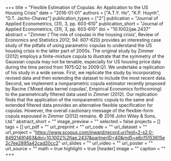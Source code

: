 +++
title = "Flexible Estimation of Copulas: An Application to the US Housing Crisis"
date = "2016-01-01"
authors = ["A.T.Y. Ho", "K.P. Huynh", "D.T. Jacho-Chavez"]
publication_types = ["2"]
publication = "Journal of Applied Econometrics, (31), 3, pp. 603-610"
publication_short = "Journal of Applied Econometrics, (31), 3, pp. 603-610"
doi = "10.1002/jae.2437"
abstract = "Zimmer ('The role of copulas in the housing crisis', Review of Economics and Statistics 2012; 94: 607-620) provides an interesting case study of the pitfalls of using parametric copulas to understand the US housing crisis in the latter part of 2000s. The original study by Zimmer (2012) employs a finite-mixture copula to illustrate that the symmetry of the Gaussian copula may not be tenable, especially for US housing price data during the time period from 1975:Q2 to 2009:Q1. We undertake a replication of his study in a wide sense. First, we replicate the study by incorporating revised data and then extending the dataset to include the most recent data. Second, we implement a nonparametric copula estimator recently proposed by Racine ('Mixed data kernel copulas', Empirical Economics forthcoming) to the parametrically filtered data used in Zimmer (2012). Our replication finds that the application of the nonparametric copula to the same and extended filtered data provides an alternative flexible specification for copulas. However, the overall cautionary message of the flexible-form copula espoused in Zimmer (2012) remains. © 2016 John Wiley & Sons, Ltd."
abstract_short = ""
image_preview = ""
selected = false
projects = []
tags = []
url_pdf = ""
url_preprint = ""
url_code = ""
url_dataset = ""
url_project = "https://www.scopus.com/inward/record.uri?eid=2-s2.0-84921491463&doi=10.1002%2fjae.2437&partnerID=40&md5=e6cf5153615e2c7ee2895a42cad20cc2"
url_slides = ""
url_video = ""
url_poster = ""
url_source = ""
math = true
highlight = true
[header]
image = ""
caption = ""
+++
